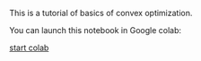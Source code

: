 This is a tutorial of basics of convex optimization. 

You can launch this notebook in Google colab:

[start colab](https://colab.research.google.com/github/benlansdell/convex-tutorial/blob/master/convex-tutorial.ipynb)
